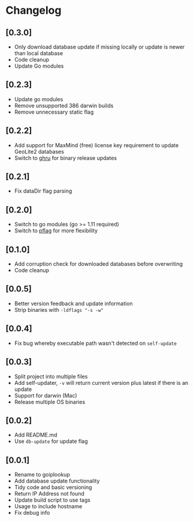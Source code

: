 # Changelog

## [0.3.0]

- Only download database update if missing locally or update is newer than local database
- Code cleanup
- Update Go modules


## [0.2.3]

- Update go modules
- Remove unsupported 386 darwin builds
- Remove unnecessary static flag


## [0.2.2]

- Add support for MaxMind (free) license key requirement to update GeoLite2 databases
- Switch to [ghru](https://github.com/axllent/ghru) for binary release updates


## [0.2.1]

- Fix dataDir flag parsing


## [0.2.0]

- Switch to go modules (go >= 1.11 required)
- Switch to [pflag](github.com/spf13/pflag) for more flexibility


## [0.1.0]

- Add corruption check for downloaded databases before overwriting
- Code cleanup


## [0.0.5]

- Better version feedback and update information
- Strip binaries with `-ldflags "-s -w"`


## [0.0.4]

- Fix bug whereby executable path wasn't detected on `self-update`


## [0.0.3]

- Split project into multiple files
- Add self-updater, `-v` will return current version plus latest if there is an update
- Support for darwin (Mac)
- Release multiple OS binaries


## [0.0.2]

- Add README.md
- Use `db-update` for update flag


## [0.0.1]

- Rename to goiplookup
- Add database update functionality
- Tidy code and basic versioning
- Return IP Address not found
- Update build script to use tags
- Usage to include hostname
- Fix debug info
